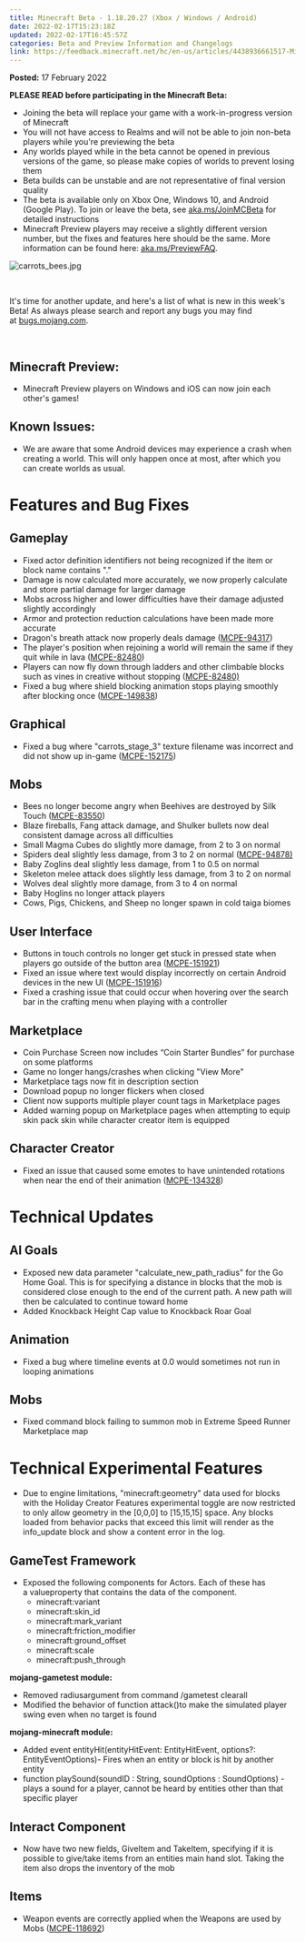 ```yaml
---
title: Minecraft Beta - 1.18.20.27 (Xbox / Windows / Android)
date: 2022-02-17T15:23:18Z
updated: 2022-02-17T16:45:57Z
categories: Beta and Preview Information and Changelogs
link: https://feedback.minecraft.net/hc/en-us/articles/4438936661517-Minecraft-Beta-1-18-20-27-Xbox-Windows-Android-
---
```


**Posted:** 17 February 2022

**PLEASE READ before participating in the Minecraft Beta:**

- Joining the beta will replace your game with a work-in-progress version of Minecraft
- You will not have access to Realms and will not be able to join non-beta players while you're previewing the beta
- Any worlds played while in the beta cannot be opened in previous versions of the game, so please make copies of worlds to prevent losing them
- Beta builds can be unstable and are not representative of final version quality
- The beta is available only on Xbox One, Windows 10, and Android (Google Play). To join or leave the beta, see [aka.ms/JoinMCBeta](https://aka.ms/JoinMCBeta) for detailed instructions
- Minecraft Preview players may receive a slightly different version number, but the fixes and features here should be the same. More information can be found here: [aka.ms/PreviewFAQ](http://aka.ms/PreviewFAQ).

![carrots_bees.jpg](https://feedback.minecraft.net/hc/article_attachments/4438927740429/carrots_bees.jpg)

 

It's time for another update, and here's a list of what is new in this week's Beta! As always please search and report any bugs you may find at [bugs.mojang.com](http://bugs.mojang.com/).

 

## **Minecraft Preview:**

- Minecraft Preview players on Windows and iOS can now join each other's games!

## **Known Issues:**

- We are aware that some Android devices may experience a crash when creating a world. This will only happen once at most, after which you can create worlds as usual.

# **Features and Bug Fixes**

## **Gameplay**

- Fixed actor definition identifiers not being recognized if the item or block name contains "."
- Damage is now calculated more accurately, we now properly calculate and store partial damage for larger damage
- Mobs across higher and lower difficulties have their damage adjusted slightly accordingly
- Armor and protection reduction calculations have been made more accurate
- Dragon's breath attack now properly deals damage ([MCPE-94317](https://bugs.mojang.com/browse/MCPE-94317))
- The player's position when rejoining a world will remain the same if they quit while in lava ([MCPE-82480](https://bugs.mojang.com/browse/MCPE-82480))
- Players can now fly down through ladders and other climbable blocks such as vines in creative without stopping ([MCPE-82480)](https://bugs.mojang.com/browse/MCPE-82480)
- Fixed a bug where shield blocking animation stops playing smoothly after blocking once ([MCPE-149838](https://bugs.mojang.com/browse/MCPE-149838))

## **Graphical**

- Fixed a bug where "carrots_stage_3" texture filename was incorrect and did not show up in-game ([MCPE-152175](https://bugs.mojang.com/browse/MCPE-152175))

## **Mobs**

- Bees no longer become angry when Beehives are destroyed by Silk Touch ([MCPE-83550](https://bugs.mojang.com/browse/MCPE-83550))
- Blaze fireballs, Fang attack damage, and Shulker bullets now deal consistent damage across all difficulties
- Small Magma Cubes do slightly more damage, from 2 to 3 on normal
- Spiders deal slightly less damage, from 3 to 2 on normal ([MCPE-94878)](https://bugs.mojang.com/browse/MCPE-94878)
- Baby Zoglins deal slightly less damage, from 1 to 0.5 on normal
- Skeleton melee attack does slightly less damage, from 3 to 2 on normal
- Wolves deal slightly more damage, from 3 to 4 on normal
- Baby Hoglins no longer attack players
- Cows, Pigs, Chickens, and Sheep no longer spawn in cold taiga biomes

## **User Interface**

- Buttons in touch controls no longer get stuck in pressed state when players go outside of the button area ([MCPE-151921](https://bugs.mojang.com/browse/MCPE-151921))
- Fixed an issue where text would display incorrectly on certain Android devices in the new UI ([MCPE-151916](https://bugs.mojang.com/browse/MCPE-151916))
- Fixed a crashing issue that could occur when hovering over the search bar in the crafting menu when playing with a controller

## **Marketplace**

- Coin Purchase Screen now includes “Coin Starter Bundles” for purchase on some platforms
- Game no longer hangs/crashes when clicking "View More"
- Marketplace tags now fit in description section
- Download popup no longer flickers when closed
- Client now supports multiple player count tags in Marketplace pages
- Added warning popup on Marketplace pages when attempting to equip skin pack skin while character creator item is equipped

## **Character Creator**

- Fixed an issue that caused some emotes to have unintended rotations when near the end of their animation ([MCPE-134328](https://bugs.mojang.com/browse/MCPE-134328))

# **Technical Updates**

## **AI Goals**

- Exposed new data parameter "calculate_new_path_radius" for the Go Home Goal. This is for specifying a distance in blocks that the mob is considered close enough to the end of the current path. A new path will then be calculated to continue toward home
- Added Knockback Height Cap value to Knockback Roar Goal

## **Animation**

- Fixed a bug where timeline events at 0.0 would sometimes not run in looping animations

## **Mobs**

- Fixed command block failing to summon mob in Extreme Speed Runner Marketplace map

# **Technical Experimental Features**

- Due to engine limitations, "minecraft:geometry" data used for blocks with the Holiday Creator Features experimental toggle are now restricted to only allow geometry in the \[0,0,0\] to \[15,15,15\] space. Any blocks loaded from behavior packs that exceed this limit will render as the info_update block and show a content error in the log.

##  **GameTest Framework**

- Exposed the following components for Actors. Each of these has a valueproperty that contains the data of the component.
  - minecraft:variant
  - minecraft:skin_id
  - minecraft:mark_variant
  - minecraft:friction_modifier
  - minecraft:ground_offset
  - minecraft:scale
  - minecraft:push_through

**mojang-gametest module:**

- Removed radiusargument from command /gametest clearall
- Modified the behavior of function attack()to make the simulated player swing even when no target is found

**mojang-minecraft module:**

- Added event entityHit(entityHitEvent: EntityHitEvent, options?: EntityEventOptions)- Fires when an entity or block is hit by another entity
- function playSound(soundID : String, soundOptions : SoundOptions) - plays a sound for a player, cannot be heard by entities other than that specific player  
    

## **Interact Component**

- Now have two new fields, GiveItem and TakeItem, specifying if it is possible to give/take items from an entities main hand slot. Taking the item also drops the inventory of the mob

## **Items**

- Weapon events are correctly applied when the Weapons are used by Mobs ([MCPE-118692](https://bugs.mojang.com/browse/MCPE-118692))
